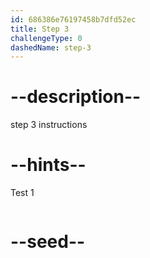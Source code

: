 ```yaml
---
id: 686386e76197458b7dfd52ec
title: Step 3
challengeType: 0
dashedName: step-3
---
```


# --description--

step 3 instructions

# --hints--

Test 1

```js

```

# --seed--